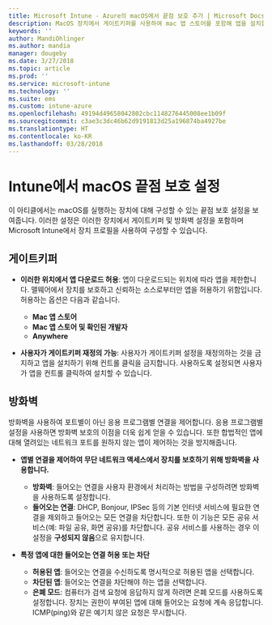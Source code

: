 ```yaml
---
title: Microsoft Intune - Azure의 macOS에서 끝점 보호 추가 | Microsoft Docs
description: MacOS 장치에서 게이트키퍼를 사용하여 mac 앱 스토어를 포함해 앱을 설치할 수 있는 위치를 결정합니다. 또한 Microsoft Intune을 사용하여 방화벽이 특정 앱을 허용하도록 구성하거나 사용하도록 설정하고, 특정 앱을 차단하고, 은폐 모드를 사용하고 특정 유형의 들어오는 연결을 차단합니다.
keywords: ''
author: MandiOhlinger
ms.author: mandia
manager: dougeby
ms.date: 3/27/2018
ms.topic: article
ms.prod: ''
ms.service: microsoft-intune
ms.technology: ''
ms.suite: ems
ms.custom: intune-azure
ms.openlocfilehash: 49194d49658042802cbc1148276445008ee1b09f
ms.sourcegitcommit: c3ae3c3dc46b62d9191813d25a196874ba4927be
ms.translationtype: HT
ms.contentlocale: ko-KR
ms.lasthandoff: 03/28/2018
---
```

# <a name="macos-endpoint-protection-settings-in-intune"></a>Intune에서 macOS 끝점 보호 설정

이 아티클에서는 macOS를 실행하는 장치에 대해 구성할 수 있는 끝점 보호 설정을 보여줍니다. 이러한 설정은 이러한 장치에서 게이트키퍼 및 방화벽 설정을 포함하며 Microsoft Intune에서 장치 프로필을 사용하여 구성할 수 있습니다.

## <a name="gatekeeper"></a>게이트키퍼

- **이러한 위치에서 앱 다운로드 허용**: 앱이 다운로드되는 위치에 따라 앱을 제한합니다. 맬웨어에서 장치를 보호하고 신뢰하는 소스로부터만 앱을 허용하기 위함입니다. 허용하는 옵션은 다음과 같습니다. 
  - **Mac 앱 스토어**
  - **Mac 앱 스토어 및 확인된 개발자**
  - **Anywhere**

- **사용자가 게이트키퍼 재정의 가능**: 사용자가 게이트키퍼 설정을 재정의하는 것을 금지하고 앱을 설치하기 위해 컨트롤 클릭을 금지합니다. 사용하도록 설정되면 사용자가 앱을 컨트롤 클릭하여 설치할 수 있습니다.

## <a name="firewall"></a>방화벽

방화벽을 사용하여 포트별이 아닌 응용 프로그램별 연결을 제어합니다. 응용 프로그램별 설정을 사용하면 방화벽 보호의 이점을 더욱 쉽게 얻을 수 있습니다. 또한 합법적인 앱에 대해 열려있는 네트워크 포트를 원하지 않는 앱이 제어하는 것을 방지해줍니다.

- **앱별 연결을 제어하여 무단 네트워크 액세스에서 장치를 보호하기 위해 방화벽을 사용합니다.**
  - **방화벽**: 들어오는 연결을 사용자 환경에서 처리하는 방법을 구성하려면 방화벽을 사용하도록 설정합니다.
  - **들어오는 연결**: DHCP, Bonjour, IPSec 등의 기본 인터넷 서비스에 필요한 연결을 제외하고 들어오는 모든 연결을 차단합니다. 또한 이 기능은 모든 공유 서비스(예: 파일 공유, 화면 공유)를 차단합니다. 공유 서비스를 사용하는 경우 이 설정을 **구성되지 않음**으로 유지합니다.

- **특정 앱에 대한 들어오는 연결 허용 또는 차단**
  - **허용된 앱**: 들어오는 연결을 수신하도록 명시적으로 허용된 앱을 선택합니다.
  - **차단된 앱**: 들어오는 연결을 차단해야 하는 앱을 선택합니다.
  - **은폐 모드**: 컴퓨터가 검색 요청에 응답하지 않게 하려면 은폐 모드를 사용하도록 설정합니다. 장치는 권한이 부여된 앱에 대해 들어오는 요청에 계속 응답합니다. ICMP(ping)와 같은 예기치 않은 요청은 무시합니다.
